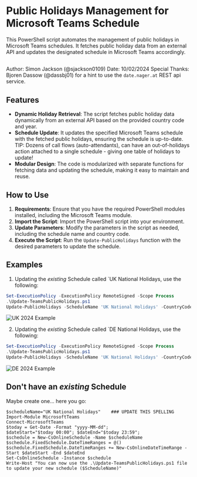 # Public Holidays Management for Microsoft Teams Schedule

This PowerShell script automates the management of public holidays in Microsoft Teams schedules. It fetches public holiday data from an external API and updates the designated schedule in Microsoft Teams accordingly.

##

Author: Simon Jackson (@sjackson0109)
Date: 10/02/2024
Special Thanks: Bjoren Dassow (@dassbj01) for a hint to use the `date.nager.at` REST api service. 


## Features

- **Dynamic Holiday Retrieval**: The script fetches public holiday data dynamically from an external API based on the provided country code and year.
- **Schedule Update**: It updates the specified Microsoft Teams schedule with the fetched public holidays, ensuring the schedule is up-to-date. TIP: Dozens of call flows (auto-attendants), can have an out-of-holidays action attached to a single schedule - giving one table of holidays to update!
- **Modular Design**: The code is modularized with separate functions for fetching data and updating the schedule, making it easy to maintain and reuse.

## How to Use

1. **Requirements**: Ensure that you have the required PowerShell modules installed, including the Microsoft Teams module.
2. **Import the Script**: Import the PowerShell script into your environment.
3. **Update Parameters**: Modify the parameters in the script as needed, including the schedule name and country code.
4. **Execute the Script**: Run the `Update-PublicHolidays` function with the desired parameters to update the schedule.

## Examples

1. Updating the *existing* Schedule called `UK National Holidays, use the following:
```powershell
Set-ExecutionPolicy -ExecutionPolicy RemoteSigned -Scope Process
.\Update-TeamsPublicHolidays.ps1
Update-PublicHolidays -ScheduleName 'UK National Holidays' -CountryCode 'GB'
```
![UK 2024 Example](/Examples/UK_2024.png")


2. Updating the *existing* Schedule called `DE National Holidays, use the following:
```powershell
Set-ExecutionPolicy -ExecutionPolicy RemoteSigned -Scope Process
.\Update-TeamsPublicHolidays.ps1
Update-PublicHolidays -ScheduleName 'UK National Holidays' -CountryCode 'GB'
```
![DE 2024 Example](.\Examples\DE_2024.png")


## Don't have an *existing* Schedule
Maybe create one... here you go:
```poweshell
$scheduleName="UK National Holidays"    ### UPDATE THIS SPELLING
Import-Module MicrosoftTeams
Connect-MicrosoftTeams
$today = Get-Date -Format "yyyy-MM-dd";
$dateStart="$today 00:00"; $dateEnd="$today 23:59";
$schedule = New-CsOnlineSchedule -Name $scheduleName
$schedule.FixedSchedule.DateTimeRanges = @()
$schedule.FixedSchedule.DateTimeRanges += New-CsOnlineDateTimeRange -Start $dateStart -End $dateEnd
Set-CsOnlineSchedule -Instance $schedule
Write-Host "You can now use the .\Update-TeamsPublicHolidays.ps1 file to update your new schedule ($ScheduleName)"
```